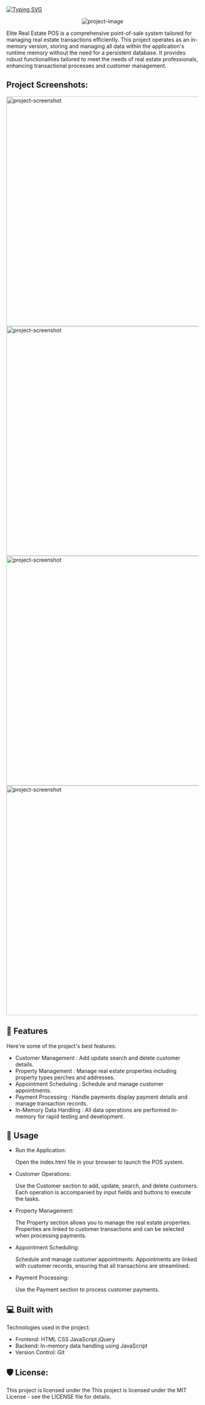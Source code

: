 <a href="https://git.io/typing-svg"><img src="https://readme-typing-svg.herokuapp.com?font=Fira+Code&weight=600&size=50&pause=1000&center=true&vCenter=true&width=1000&height=70&lines=Elite+Real+Estate+POS+In+Memory" alt="Typing SVG" /></a>

<p align="center"><img src="https://i.ibb.co/kSGX2kJ/image.png" alt="project-image"></p>

<p id="description">Elite Real Estate POS is a comprehensive point-of-sale system tailored for managing real estate transactions efficiently. This project operates as an in-memory version, storing and managing all data within the application's runtime memory without the need for a persistent database. It provides robust functionalities tailored to meet the needs of real estate professionals, enhancing transactional processes and customer management.</p>

<h2>Project Screenshots:</h2>

<img src="https://i.ibb.co/VNp7x54/image.png" alt="project-screenshot" width="800" height="600/">

<img src="https://i.ibb.co/8rJ7H1f/image.png" alt="project-screenshot" width="800" height="600/">

<img src="https://i.ibb.co/DDpr3Y5/image.png" alt="project-screenshot" width="800" height="600/">

<img src="https://i.ibb.co/jVt6zGc/image.png" alt="project-screenshot" width="800" height="600/">

  
  
<h2>🧐 Features</h2>

Here're some of the project's best features:

*   Customer Management : Add update search and delete customer details.
*   Property Management : Manage real estate properties including property types perches and addresses.
*   Appointment Scheduling : Schedule and manage customer appointments.
*   Payment Processing : Handle payments display payment details and manage transaction records.
*   In-Memory Data Handling : All data operations are performed in-memory for rapid testing and development.

<h2>🧐 Usage</h2>  

* Run the Application:

     Open the index.html file in your browser to launch the POS system.

* Customer Operations:
  
     Use the Customer section to add, update, search, and delete customers.
     Each operation is accompanied by input fields and buttons to execute the tasks.

* Property Management:

     The Property section allows you to manage the real estate properties.
     Properties are linked to customer transactions and can be selected when processing payments.

* Appointment Scheduling:

     Schedule and manage customer appointments.
     Appointments are linked with customer records, ensuring that all transactions are streamlined.

* Payment Processing:

     Use the Payment section to process customer payments.
  
<h2>💻 Built with</h2>

Technologies used in the project:

*   Frontend: HTML CSS JavaScript jQuery
*   Backend: In-memory data handling using JavaScript
*   Version Control: Git

<h2>🛡️ License:</h2>

This project is licensed under the This project is licensed under the MIT License - see the LICENSE file for details.
